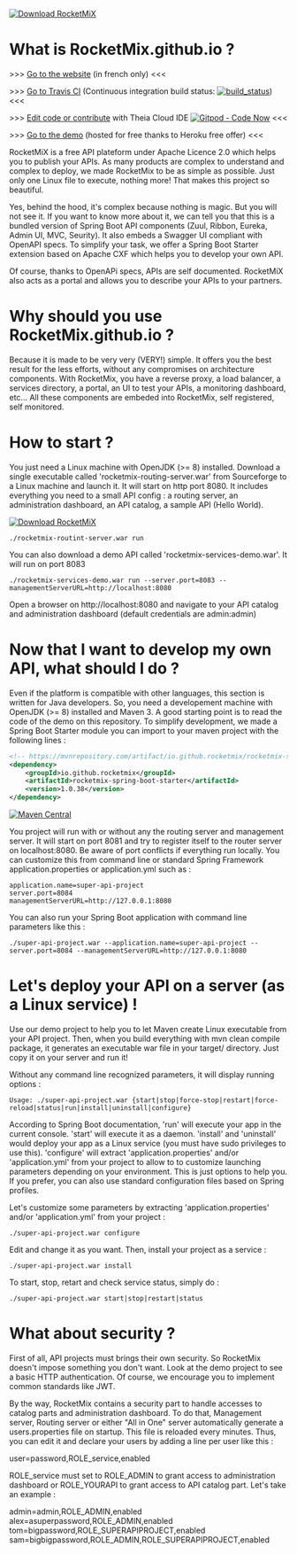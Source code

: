 [![Download RocketMiX](https://a.fsdn.com/con/app/sf-download-button)](https://sourceforge.net/projects/rocketmix/files/latest/download)

# What is RocketMix.github.io ?

\>\>\> [Go to the website](https://rocketmix.github.io "https://rocketmix.github.io") (in french only) <<<

\>\>\> [Go to Travis CI](https://travis-ci.org/rocketmix/rocketmix.source "https://travis-ci.org/rocketmix/rocketmix.source") (Continuous integration build status: [![build_status](https://travis-ci.org/rocketmix/rocketmix.source.svg?branch=master)](https://travis-ci.org/rocketmix/rocketmix.source)) <<<

\>\>\> [Edit code or contribute](https://gitpod.io#https://github.com/rocketmix/rocketmix.source) with Theia Cloud IDE [![Gitpod - Code Now](https://img.shields.io/badge/Gitpod-code%20now-blue.svg?longCache=true)](https://gitpod.io#https://github.com/rocketmix/rocketmix.source) <<<

\>\>\> [Go to the demo](https://rocketmix.herokuapp.com/ "https://rocketmix.herokuapp.com/") (hosted for free thanks to Heroku free offer) <<<

RocketMiX is a free API plateform under Apache Licence 2.0 which helps you to publish your APIs. As many products are complex to understand and complex to deploy, we made RocketMix to be as simple as possible. Just only one Linux file to execute, nothing more! That makes this project so beautiful.

Yes, behind the hood, it's complex because nothing is magic. But you will not see it. If you want to know more about it, we can tell you that this is a bundled version of Spring Boot API components (Zuul, Ribbon, Eureka, Admin UI, MVC, Seurity). It also embeds a Swagger UI compliant with OpenAPI specs. To simplify your task, we offer a Spring Boot Starter extension based on Apache CXF which helps you to develop your own API.

Of course, thanks to OpenAPi specs, APIs are self documented. RocketMiX also acts as a portal and allows you to describe your APIs to your partners.

# Why should you use RocketMix.github.io ?

Because it is made to be very very (VERY!) simple. It offers you the best result for the less efforts, without any compromises on architecture components. With RocketMix, you have a reverse proxy, a load balancer, a services directory, a portal, an UI to test your APIs, a monitoring dashboard, etc... All these components are embeded into RocketMix, self registered, self monitored.

# How to start ?

You just need a Linux machine with OpenJDK (>= 8) installed. Download a single executable called 'rocketmix-routing-server.war' from Sourceforge to a Linux machine and launch it. It will start on http port 8080. It includes everything you need to a small API config : a routing server, an administration dashboard, an API catalog, a sample API (Hello World).

[![Download RocketMiX](https://img.shields.io/sourceforge/dt/rocketmix.svg)](https://sourceforge.net/projects/rocketmix/files/latest/download)

```
./rocketmix-routint-server.war run
```

You can also download a demo API called 'rocketmix-services-demo.war'. It will run on port 8083

```
./rocketmix-services-demo.war run --server.port=8083 --managementServerURL=http://localhost:8080
```

Open a browser on http://localhost:8080 and navigate to your API catalog and administration dashboard (default credentials are admin:admin)


# Now that I want to develop my own API, what should I do ?

Even if the platform is compatible with other languages, this section is written for Java developers. So, you need a developement machine with OpenJDK (>= 8) installed and Maven 3. A good starting point is to read the code of the demo on this repository. To simplify development, we made a Spring Boot Starter module you can import to your maven project with the following lines :

```XML
<!-- https://mvnrepository.com/artifact/io.github.rocketmix/rocketmix-spring-boot-starter -->
<dependency>
    <groupId>io.github.rocketmix</groupId>
    <artifactId>rocketmix-spring-boot-starter</artifactId>
    <version>1.0.38</version>
</dependency>
```

[![Maven Central](https://maven-badges.herokuapp.com/maven-central/io.github.rocketmix/rocketmix-spring-boot-starter/badge.svg)](https://maven-badges.herokuapp.com/maven-central/io.github.rocketmix/rocketmix-spring-boot-starter)

You project will run with or without any the routing server and management server. It will start on port 8081 and try to register itself to the router server on localhost:8080. Be aware of port conflicts if everything run locally. You can customize this from command line or standard Spring Framework application.properties or application.yml such as :

```
application.name=super-api-project
server.port=8084
managementServerURL=http://127.0.0.1:8080
```

You can also run your Spring Boot application with command line parameters like this :

```
./super-api-project.war --application.name=super-api-project --server.port=8084 --managementServerURL=http://127.0.0.1:8080
```

# Let's deploy your API on a server (as a Linux service) !

Use our demo project to help you to let Maven create Linux executable from your API project. Then, when you build everything with mvn clean compile package, it generates an executable war file in your target/ directory. Just copy it on your server and run it! 

Without any command line recognized parameters, it will display running options :

```
Usage: ./super-api-project.war {start|stop|force-stop|restart|force-reload|status|run|install|uninstall|configure}
```

According to Spring Boot documentation, 'run' will execute your app in the current console. 'start' will execute it as a daemon. 'install' and 'uninstall' would deploy your app as a Linux service (you must have sudo privileges to use this). 'configure' will extract 'application.properties' and/or 'application.yml' from your project to allow to to customize launching parameters depending on your environment. This is just options to help you. If you prefer, you can also use standard configuration files based on Spring profiles. 


Let's customize some parameters by extracting 'application.properties' and/or 'application.yml' from your project :

```
./super-api-project.war configure
```
Edit and change it as you want. Then, install your project as a service :

```
./super-api-project.war install
```

To start, stop, retart and check service status, simply do :

```
./super-api-project.war start|stop|restart|status
```

# What about security ?

First of all, API projects must brings their own security. So RocketMix doesn't impose something you don't want. Look at the demo project to see a basic HTTP authentication. Of course, we encourage you to implement common standards like JWT.   

By the way, RocketMix contains a security part to handle accesses to catalog parts and administration dashboard. To do that, Management server, Routing server or either "All in One" server automatically generate a users.properties file on startup. This file is reloaded every minutes. Thus, you can edit it and declare your users by adding a line per user like this :

user=password,ROLE_service,enabled

ROLE_service must set to ROLE_ADMIN to grant access to administration dashboard or ROLE_YOURAPI to grant access to API catalog part. Let's take an example :

admin=admin,ROLE_ADMIN,enabled
alex=asuperpassword,ROLE_ADMIN,enabled
tom=bigpassword,ROLE_SUPERAPIPROJECT,enabled
sam=bigbigpassword,ROLE_ADMIN,ROLE_SUPERAPIPROJECT,enabled





